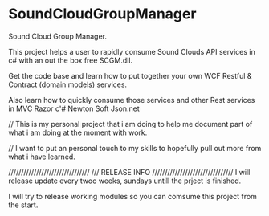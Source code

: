 SoundCloudGroupManager
======================

Sound Cloud Group Manager. 

This project helps a user to rapidly consume Sound Clouds API services in c# with an out the box free SCGM.dll.

Get the code base and learn how to put together your own WCF Restful & Contract (domain models) services. 

Also learn how to quickly consume those services and other Rest services in MVC Razor c'# Newton Soft Json.net

// This is my personal project that i am doing to help me document part of what i am doing at the moment with work.

// I want to put an personal touch to my skills to hopefully pull out more from what i have learned.


////////////////////////////////
/// RELEASE INFO
////////////////////////////////
I will release update every twoo weeks, sundays untill the prject is finished.

I will try to release working modules so you can comsume this project from the start.

